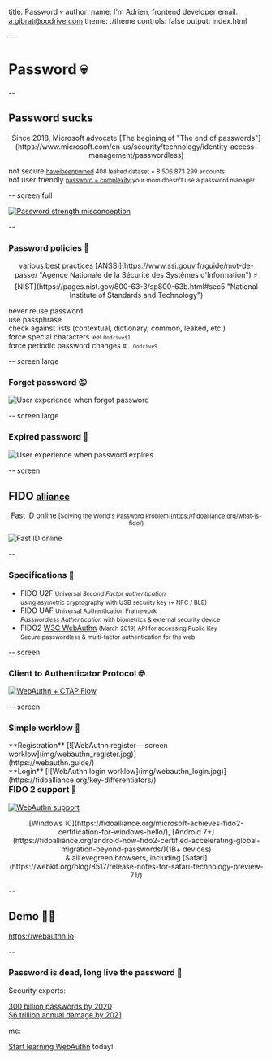 title: Password 💀
author:
  name: I'm Adrien, frontend developer
  email: a.gibrat@oodrive.com
theme: ./theme
controls: false
output: index.html

--

# Password 💀

--

## Password sucks

<center>Since 2018, Microsoft advocate [The begining of "The end of passwords"](https://www.microsoft.com/en-us/security/technology/identity-access-management/passwordless)</center>

<span class="fragment" data-icon="🔓">not secure <small>[haveibeenpwned](https://haveibeenpwned.com/unifiedsearch/s.deremur%40oodrive.fr) 408 leaked
dataset = 8 506 873 299 accounts</small></span><br>
<span class="fragment" data-icon="😱">not user friendly <small>[password = complexity](https://uxplanet.org/why-complex-passwords-are-bad-design-and-5-ways-to-do-better-affcc4516406) your mom doesn't use a password manager</small></span><br>

-- screen full

[![Password strength misconception](img/password_strength.png)](https://xkcd.com/9368a8cde/ "xkcd, the universal source of truth")

--

### Password policies 💩

<center>various best practices [ANSSI](https://www.ssi.gouv.fr/guide/mot-de-passe/ "Agence Nationale de la Sécurité des Systèmes d'Information") ⚡ [NIST](https://pages.nist.gov/800-63-3/sp800-63b.html#sec5 "National Institute of Standards and Technology")</center>

<span class="fragment check" data-icon="✓">never reuse password</span><br>
<span class="fragment check" data-icon="✓">use passphrase</span><br>
<span class="fragment check" data-icon="✓">check against lists (contextual, dictionary, common, leaked, etc.)</span><br>
<span class="fragment check" data-icon="💥">force special characters <small>leet `Oodrive$1`</small></span><br>
<span class="fragment check" data-icon="💥">force periodic password changes <small>#... `Oodrive9`</small></span><br>

-- screen large

### Forget password 😡

![User experience when forgot password](img/forget_password.gif)

-- screen large

### Expired password 🤬 

![User experience when password expires](img/expired_password.gif)

-- screen

## FIDO <small class="fragment">[alliance](https://fidoalliance.org/members/)</small>

<center class="fragment">Fast ID online <small>[Solving the World's Password Problem](https://fidoalliance.org/what-is-fido/)</small></center>

![Fast ID online](img/fido.gif)

--

### Specifications 🤖

- FIDO U2F <small>Universal *Second Factor authentication*</small><br><small class="fragment">using asymetric cryptography with USB security key (+ NFC / BLE)</small>
- FIDO UAF <small>Universal Authentication Framework</small><br><small class="fragment">*Passwordless Authentication* with biometrics & external security device</small>
- FIDO2 [W3C WebAuthn](https://www.w3.org/TR/webauthn-1/) <small>(March 2019) API for accessing Public Key</small><br><small class="fragment">Secure passwordless & multi-factor authentication for the web</small>

-- screen

### Client to Authenticator Protocol 🤓

[![WebAuthn + CTAP Flow](img/fido2_flow.jpg)](https://fidoalliance.org/fido2/)

-- screen

### Simple worklow 🤗

<div style="float:left;width: 50%">
**Registration**
[![WebAuthn register worklow](img/webauthn_register.jpg)](https://webauthn.guide/)
</div>

<div style="float:left">
**Login**
[![WebAuthn login worklow](img/webauthn_login.jpg)](https://fidoalliance.org/key-differentiators/)
</div>
-- screen

### FIDO 2 support 🥳

[![WebAuthn support](img/fido2_support.jpg)](https://fidoalliance.org/fido2/fido2-web-authentication-webauthn/)

<center>[Windows 10](https://fidoalliance.org/microsoft-achieves-fido2-certification-for-windows-hello/), [Android 7+](https://fidoalliance.org/android-now-fido2-certified-accelerating-global-migration-beyond-passwords/)(1B+ devices)<br>& all evegreen browsers, including [Safari](https://webkit.org/blog/8517/release-notes-for-safari-technology-preview-71/)</center>

--

## Demo 👩‍💻

https://webauthn.io

--

### Password is dead, long live the password 👑

Security experts:

[300 billion passwords by 2020 <br>$6 trillion annual damage by 2021](https://thycotic.com/wp-content/uploads/2013/03/Cybersecurity-Ventures-Thycotic_Password-Protection.pdf)

me:

[Start learning WebAuthn](https://developer.mozilla.org/en-US/docs/Web/API/Web_Authentication_API) today!
